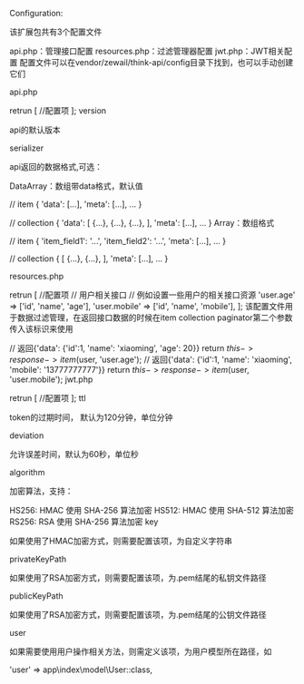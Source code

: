 Configuration:

该扩展包共有3个配置文件

api.php：管理接口配置
resources.php：过滤管理器配置
jwt.php：JWT相关配置
配置文件可以在vendor/zewail/think-api/config目录下找到，也可以手动创建它们

api.php

retrun [
    //配置项
];
version

api的默认版本

serializer

api返回的数据格式,可选：

DataArray：数组带data格式，默认值

// item
{
  'data': [...],
  'meta': [...],
  ...
}

// collection
{
  'data': [
      {...},
      {...},
      {...},
    ],
  'meta': [...],
  ...
}
Array：数组格式

// item
{
  'item_field1': '...',
  'item_field2': '...',
  'meta': [...],
  ...
}

// collection
{
  [
  	{...},
    {...},
  ],
  'meta': [...],
  ...
} 
​

resources.php

retrun [
  //配置项
  // 用户相关接口
  // 例如设置一些用户的相关接口资源
  'user.age' => ['id', 'name', 'age'],
  'user.mobile' => ['id', 'name', 'mobile'],
];
该配置文件用于数据过滤管理，在返回接口数据的时候在item collection paginator第二个参数传入该标识来使用

// 返回{'data': {'id':1, 'name': 'xiaoming', 'age': 20}}
return $this->response->item($user, 'user.age');
// 返回{'data': {'id':1, 'name': 'xiaoming', 'mobile': '13777777777'}}
return $this->response->item($user, 'user.mobile');
jwt.php

retrun [
    //配置项
];
ttl

token的过期时间， 默认为120分钟，单位分钟

deviation

允许误差时间，默认为60秒，单位秒

algorithm

加密算法，支持：

HS256: HMAC 使用 SHA-256 算法加密
HS512: HMAC 使用 SHA-512 算法加密
RS256: RSA 使用 SHA-256 算法加密
key

如果使用了HMAC加密方式，则需要配置该项，为自定义字符串

privateKeyPath

如果使用了RSA加密方式，则需要配置该项，为.pem结尾的私钥文件路径

publicKeyPath

如果使用了RSA加密方式，则需要配置该项，为.pem结尾的公钥文件路径

user

如果需要使用用户操作相关方法，则需定义该项，为用户模型所在路径，如

'user' => app\index\model\User::class,